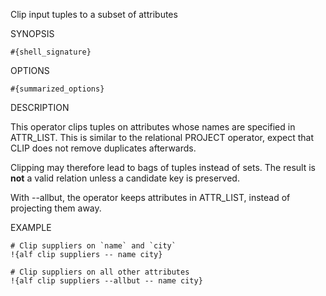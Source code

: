 
Clip input tuples to a subset of attributes

SYNOPSIS

    #{shell_signature}

OPTIONS

    #{summarized_options}

DESCRIPTION

This operator clips tuples on attributes whose names are specified in 
ATTR_LIST. This is similar to the relational PROJECT operator, expect
that CLIP does not remove duplicates afterwards.

Clipping may therefore lead to bags of tuples instead of sets. The result
is **not** a valid relation unless a candidate key is preserved.

With --allbut, the operator keeps attributes in ATTR_LIST, instead of 
projecting them away. 

EXAMPLE

    # Clip suppliers on `name` and `city`
    !{alf clip suppliers -- name city}

    # Clip suppliers on all other attributes
    !{alf clip suppliers --allbut -- name city}

